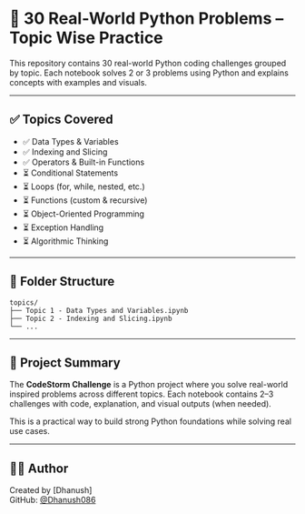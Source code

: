 # 🚀 30 Real-World Python Problems – Topic Wise Practice

This repository contains 30 real-world Python coding challenges grouped by topic. Each notebook solves 2 or 3 problems using Python and explains concepts with examples and visuals.

---

## ✅ Topics Covered

- ✅ Data Types & Variables
- ✅ Indexing and Slicing
- ✅ Operators & Built-in Functions
- ⏳ Conditional Statements
- ⏳ Loops (for, while, nested, etc.)
- ⏳ Functions (custom & recursive)
- ⏳ Object-Oriented Programming
- ⏳ Exception Handling
- ⏳ Algorithmic Thinking

---

## 📁 Folder Structure

```
topics/
├── Topic 1 - Data Types and Variables.ipynb
├── Topic 2 - Indexing and Slicing.ipynb
└── ...
```

---

## 📘 Project Summary

The **CodeStorm Challenge** is a Python project where you solve real-world inspired problems across different topics. Each notebook contains 2–3 challenges with code, explanation, and visual outputs (when needed). 

This is a practical way to build strong Python foundations while solving real use cases.

---

## 👨‍💻 Author

Created by [Dhanush]  
GitHub: [@Dhanush086](https://github.com/Dhanush086)
